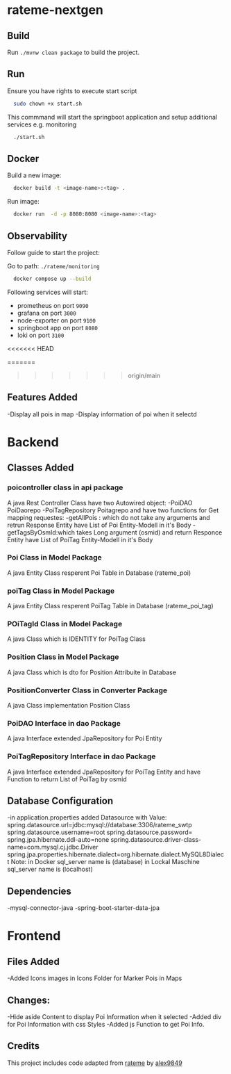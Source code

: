 # rateme-nextgen



## Build

Run `./mvnw clean package` to build the project.

## Run

Ensure you have rights to execute start script
```sh
  sudo chown +x start.sh   
```

This commmand will start the springboot application and setup additional services e.g. monitoring
```sh
  ./start.sh
```


## Docker

Build a new image:

```sh
  docker build -t <image-name>:<tag> .
```

Run image:
```sh
  docker run  -d -p 8080:8080 <image-name>:<tag>
```

## Observability

Follow guide to start the project:

Go to path: `./rateme/monitoring`

```sh
  docker compose up --build
```

Following services will start:

- prometheus on port `9090`
- grafana on port `3000`
- node-exporter on port `9100`
- springboot app on port `8080`
- loki on port `3100`

<<<<<<< HEAD


=======
>>>>>>> origin/main
## Features Added
-Display all pois in map
-Display information of poi when it selectd
#  Backend
## Classes Added
### poicontroller class in api package
A java Rest Controller Class have two Autowired object:
-PoiDAO PoiDaorepo
-PoiTagRepository Poitagrepo
and have two functions for Get mapping requestes:
-getAllPois : which do not  take any arguments and retrun Response Entity have List of Poi Entity-Modell in it's Body
-getTagsByOsmId:which takes Long argument (osmid) and return Responce Entity have List of PoiTag Entity-Modell in it's Body
### Poi Class in Model Package
A java Entity Class resperent Poi Table in Database (rateme_poi) 
### poiTag Class in Model Package
A java Entity Class resperent PoiTag Table in Database (rateme_poi_tag)
### POiTagId Class in Model Package
A java Class which is IDENTITY for PoiTag Class 
### Position Class in Model Package
A java Class which is dto for Position Attribuite in Database
### PositionConverter Class in Converter Package
A java Class implementation Position Class 
### PoiDAO Interface in dao Package
A java Interface extended JpaRepository for Poi Entity
### PoiTagRepository Interface in dao Package
A java Interface extended JpaRepository for PoiTag Entity and have Function to return List of PoiTag by osmid

## Database Configuration
-in application.properties added Datasource with Value: 
spring.datasource.url=jdbc:mysql://database:3306/rateme_swtp
spring.datasource.username=root
spring.datasource.password=
spring.jpa.hibernate.ddl-auto=none
spring.datasource.driver-class-name=com.mysql.cj.jdbc.Driver
spring.jpa.properties.hibernate.dialect=org.hibernate.dialect.MySQL8Dialect
Note: in Docker sql_server name is (database) in Lockal Maschine sql_server name is (localhost)
## Dependencies 
-mysql-connector-java
-spring-boot-starter-data-jpa
#  Frontend
## Files Added 
-Added Icons images in Icons Folder for Marker Pois in Maps
## Changes:
-Hide aside Content to display Poi Information when it selected 
-Added div for Poi Information with css Styles
-Added js Function to get Poi Info.


## Credits
This project includes code adapted from [rateme](https://github.com/alex9849/rateme) by [alex9849](https://github.com/alex9849) 



